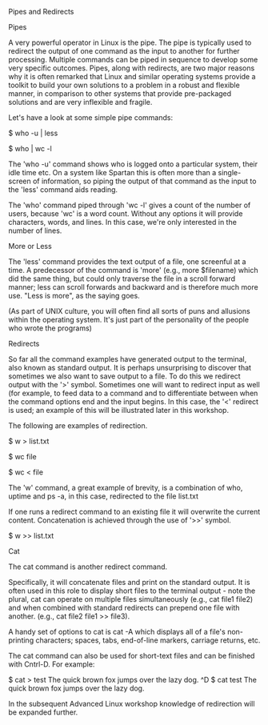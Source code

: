 Pipes and Redirects

Pipes

A very powerful operator in Linux is the pipe. The pipe is typically used to redirect the output of one command as the input 
to another for further processing. Multiple commands can be piped in sequence to develop some very specific outcomes. Pipes, 
along with redirects, are two major reasons why it is often remarked that Linux and similar operating systems provide a 
toolkit to build your own solutions to a problem in a robust and flexible manner, in comparison to other systems that 
provide pre-packaged solutions and are very inflexible and fragile.


Let's have a look at some simple pipe commands:


$ who -u | less

$ who | wc -l

The 'who -u' command shows who is logged onto a particular system, their idle time etc. On a system like Spartan this is 
often more than a single-screen of information, so piping the output of that command as the input to the 'less' command aids 
reading.

The 'who' command piped through 'wc -l' gives a count of the number of users, because 'wc' is a word count. Without any 
options it will provide characters, words, and lines. In this case, we're only interested in the number of lines.

More or Less

The 'less' command provides the text output of a file, one screenful at a time. A predecessor of the command is 'more' 
(e.g., more $filename) which did the same thing, but could only traverse the file in a scroll forward manner; less can 
scroll forwards and backward and is therefore much more use. "Less is more", as the saying goes.

(As part of UNIX culture, you will often find all sorts of puns and allusions within the operating system. It's just part of 
the personality of the people who wrote the programs)

Redirects

So far all the command examples have generated output to the terminal, also known as standard output. It is perhaps 
unsurprising to discover that sometimes we also want to save output to a file. To do this we redirect output with the '>' 
symbol.  Sometimes one will want to redirect input as well (for example, to feed data to a command and to differentiate 
between when the command options end and the input begins. In this case, the '<' redirect is used; an example of this will 
be illustrated later in this workshop.

The following are examples of redirection.


$ w > list.txt

$ wc file

$ wc < file
 
The 'w' command, a great example of brevity, is a combination of who, uptime and ps -a, in this case, redirected to the file 
list.txt

If one runs a redirect command to an existing file it will overwrite the current content. Concatenation is achieved through 
the use of '>>' symbol.

$ w >> list.txt
 

Cat

The cat command is another redirect command.

Specifically, it will concatenate files and print on the standard output. It is often used in this role to display short 
files to the terminal output - note the plural, cat can operate on multiple files simultaneously (e.g., cat file1 file2) and 
when combined with standard redirects can prepend one file with another. (e.g., cat file2 file1 >> file3).

A handy set of options to cat is cat -A which displays all of a file's non-printing characters; spaces, tabs, end-of-line 
markers, carriage returns, etc.

The cat command can also be used for short-text files and can be finished with Cntrl-D. For example:

$ cat > test
The quick brown fox jumps over the lazy dog.
^D
$ cat test
The quick brown fox jumps over the lazy dog.

In the subsequent Advanced Linux workshop knowledge of redirection will be expanded further.

 
